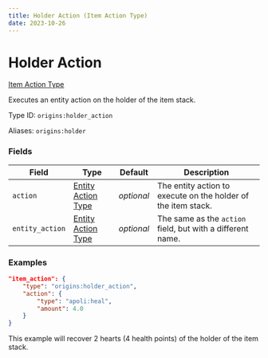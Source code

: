 ```yaml
---
title: Holder Action (Item Action Type)
date: 2023-10-26
---
```



#	Holder Action

[Item Action Type](../item_action_types.md)

Executes an entity action on the holder of the item stack.

Type ID: `origins:holder_action`

Aliases: `origins:holder`


###	Fields

Field | Type | Default | Description
------|------|---------|------------
`action` | [Entity Action Type](../entity_action_types.md) | *optional* | The entity action to execute on the holder of the item stack.
`entity_action` | [Entity Action Type](../entity_action_types.md) | *optional* | The same as the `action` field, but with a different name.


###	Examples

```json
"item_action": {
	"type": "origins:holder_action",
	"action": {
		"type": "apoli:heal",
		"amount": 4.0
	}
}
```

This example will recover 2 hearts (4 health points) of the holder of the item stack.
